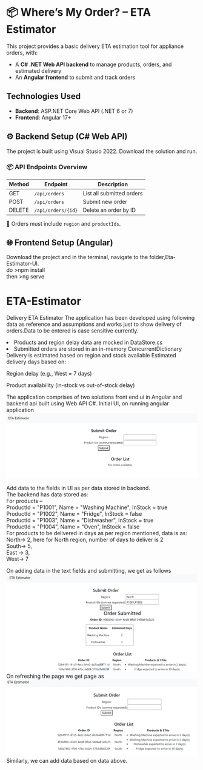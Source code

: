# 📦 Where’s My Order? – ETA Estimator

This project provides a basic delivery ETA estimation tool for appliance orders, with:

- A **C# .NET Web API backend** to manage products, orders, and estimated delivery
- An **Angular frontend** to submit and track orders

## Technologies Used

- **Backend**: ASP.NET Core Web API (.NET 6 or 7)
- **Frontend**: Angular 17+

## ⚙️ Backend Setup (C# Web API)
The project is built using Visual Stusio 2022.
Download the solution and run.

### 📦 API Endpoints Overview

| Method | Endpoint              | Description                       |
|--------|------------------------|-----------------------------------|
| GET    | `/api/orders`         | List all submitted orders         |
| POST   | `/api/orders`         | Submit new order                  |
| DELETE | `/api/orders/{id}`    | Delete an order by ID             |

📌 Orders must include `region` and `productIds`.

## 🌐 Frontend Setup (Angular)
Download the project and in the terminal, navigate to the folder,Eta-Estimator-UI.<br>
do >npm install <br>
then >ng serve
# ETA-Estimator
Delivery ETA Estimator
The application has been developed using following data as reference and assumptions and works just to show delivery of orders.Data to be entered is case sensitive currently.<br>
<li>Products and region delay data are mocked in DataStore.cs
<li>Submitted orders are stored in an in-memory ConcurrentDictionary<br>
Delivery is estimated based on region and stock available
Estimated delivery days based on:

Region delay (e.g., West = 7 days)

Product availability (in-stock vs out-of-stock delay)

The application comprises of two solutions front end ui in Angular and backend api built using Web API C#.
Initial UI, on running angular application
![alt text](image.png)


Add data to the fields in UI as per data stored in backend.<br>
The backend has data stored as:<br>
For products – <br>
ProductId = "P1001", Name = "Washing Machine", InStock = true <br>
ProductId = "P1002", Name = "Fridge", InStock = false <br>
ProductId = "P1003", Name = "Dishwasher", InStock = true <br>
ProductId = "P1004", Name = "Oven", InStock = false <br>
For products to be delivered in days as per region mentioned, data is as:<br>
North-> 2, here for North region, number of days to deliver is 2 <br>
 South-> 5,<br>
East -> 3,<br>
West-> 7<br>


On adding data in the text fields and submitting, we get as follows<br>
![alt text](image-3.png)
On refreshing the page we get page as 
![alt text](image-4.png)
Similarly, we can add data based on data above. 